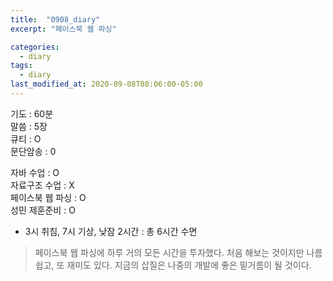 ```yaml
---
title:  "0908_diary"
excerpt: "페이스북 웹 파싱"

categories:
  - diary
tags:
  - diary
last_modified_at: 2020-09-08T08:06:00-05:00
---
```


기도 : 60분  
말씀 : 5장  
큐티 : O  
문단암송 : 0  

자바 수업 : O  
자료구조 수업 : X  
페이스북 웹 파싱 : O  
성민 제훈준비 : O  

- 3시 취침, 7시 기상, 낮잠 2시간 : 총 6시간 수면  

> 페이스북 웹 파싱에 하루 거의 모든 시간을 투자했다. 처음 해보는 것이지만 나름 쉽고, 또 재미도 있다. 지금의 삽질은 나중의 개발에 좋은 밑거름이 될 것이다. 
